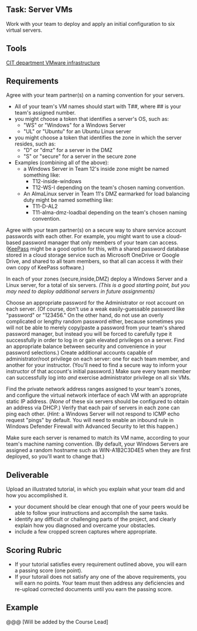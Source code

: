 ## Task: Server VMs
Work with your team to deploy and apply an initial configuration to six virtual servers.

## Tools
<a href="/cit470/courseinfo/vSphere" target="_blank" ref="noopener">CIT department VMware infrastructure</a>

## Requirements
Agree with your team partner(s) on a naming convention for your servers.
- All of your team's VM names should start with T##, where ## is your team's assigned number.
- you might choose a token that identifies a server's OS, such as:
  - "WS" or "Windows" for a Windows Server
  - "UL" or "Ubuntu" for an Ubuntu Linux server
- you might choose a token that identifies the zone in which the server resides, such as:
  - "D" or "dmz" for a server in the DMZ
  - "S" or "secure" for a server in the secure zone
- Examples (combining all of the above):
  - a Windows Server in Team 12's inside zone might be named something like:
    - T12-inside-windows
    - T12-WS-I
  depending on the team's chosen naming convention.
  - An AlmaLinux server in Team 11's DMZ earmarked for load balancing duty might be named something like:
    - T11-D-AL2
    - T11-alma-dmz-loadbal
  depending on the team's chosen naming convention.

Agree with your team partner(s) on a secure way to share service account passwords with each other.
For example, you might want to use a cloud-based password manager that only members of your team can access.
(<a href="https://keepass.info/download.html" target="_blank" ref="noopener">KeePass</a> might be a good option for this,
with a shared password database stored in a cloud storage service such as
Microsoft OneDrive or Google Drive,
and shared to all team members, so that all can access it with their own copy of KeePass software.)

In each of your zones (secure,inside,DMZ) deploy a Windows Server and a Linux server, for a total of six servers.
*(This is a good starting point, but you may need to deploy additional servers in future assignments)*

Choose an appropriate password for the Administrator or root account on each server.
(Of course, don't use a weak easily-guessable password like "password" or "123456."
On the other hand, do not use an overly complicated or lengthy random password either,
because sometimes you will not be able to merely copy/paste a password from your team's shared password manager,
but instead you will be forced to carefully type it successfully in order to log in or gain elevated privileges on a server.
Find an appropriate balance between security and convenience in your password selections.)
Create additional accounts capable of administrator/root privilege on each server:
one for each team member, and another for your instructor.
(You'll need to find a secure way to inform your instructor of that account's initial password.)
Make sure every team member can successfully log into *and* exercise administrator privilege on all six VMs.

Find the private network address ranges assigned to your team's zones,
and configure the virtual network interface of each VM with an appropriate static IP address.
(*None* of these six servers should be configured to obtain an address via DHCP.)
Verify that each pair of servers in each zone can ping each other.
(*Hint:* a Windows Server will not respond to ICMP echo request "pings" by default.
You will need to enable an inbound rule in Windows Defender Firewall with Advanced Security to let this happen.)

Make sure each server is renamed to match its VM name, according to your team's machine naming convention.
(By default, your Windows Servers are assigned a random hostname such as WIN-A1B2C3D4E5 when they are first deployed,
so you'll want to change that.)

## Deliverable
Upload an illustrated tutorial, in which you explain what your team did and how you accomplished it.
- your document should be clear enough that one of your peers would be able to follow your instructions and accomplish the same tasks.
- identify any difficult or challenging parts of the project, and clearly explain how you diagnosed and overcame your obstacles.
- include a few cropped screen captures where appropriate.

## Scoring Rubric
- If your tutorial satisfies every requirement outlined above, you will earn a passing score (one point).
- If your tutorail does not satisfy any one of the above requirements, you will earn no points.
Your team must then address any deficiencies and re-upload corrected documents until you earn the passing score.

## Example
@@@ [Will be added by the Course Lead]
